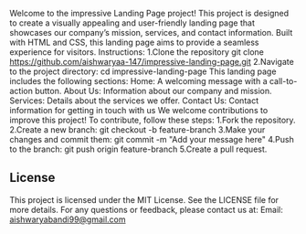 Welcome to the impressive Landing Page project! This project is designed to create a visually appealing and user-friendly landing page that showcases our company’s mission, services, and contact information.
Built with HTML and CSS, this landing page aims to provide a seamless experience for visitors.
Instructions:
1.Clone the repository
git clone https://github.com/aishwaryaa-147/impressive-landing-page.git
2.Navigate to the project directory:
cd impressive-landing-page
This landing page includes the following sections:
Home:
A welcoming message with a call-to-action button.
About Us:
Information about our company and mission.
Services:
Details about the services we offer.
Contact Us:
Contact information for getting in touch with us
We welcome contributions to improve this project!
To contribute, follow these steps:
1.Fork the repository.
2.Create a new branch:
git checkout -b feature-branch
3.Make your changes and commit them:
git commit -m "Add your message here"
4.Push to the branch:
git push origin feature-branch
5.Create a pull request.
## License
This project is licensed under the MIT License. See the LICENSE file for more details.
For any questions or feedback, please contact us at:
Email: aishwaryabandi99@gmail.com



